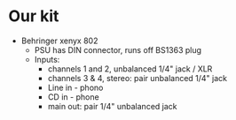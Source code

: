 ﻿# Our kit
 
 - Behringer xenyx 802
   - PSU has DIN connector, runs off BS1363 plug
   - Inputs: 
     - channels 1 and 2, unbalanced 1/4" jack / XLR
     - channels 3 & 4, stereo: pair unbalanced 1/4" jack
     - Line in - phono
     - CD in - phone
     - main out: pair 1/4" unbalanced jack
   
